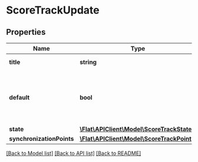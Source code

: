 # ScoreTrackUpdate

## Properties
Name | Type | Description | Notes
------------ | ------------- | ------------- | -------------
**title** | **string** | Title of the track | [optional] 
**default** | **bool** | True if the track should be used as default audio source | [optional] 
**state** | [**\Flat\APIClient\Model\ScoreTrackState**](ScoreTrackState.md) |  | [optional] 
**synchronizationPoints** | [**\Flat\APIClient\Model\ScoreTrackPoint[]**](ScoreTrackPoint.md) |  | [optional] 

[[Back to Model list]](../README.md#documentation-for-models) [[Back to API list]](../README.md#documentation-for-api-endpoints) [[Back to README]](../README.md)



